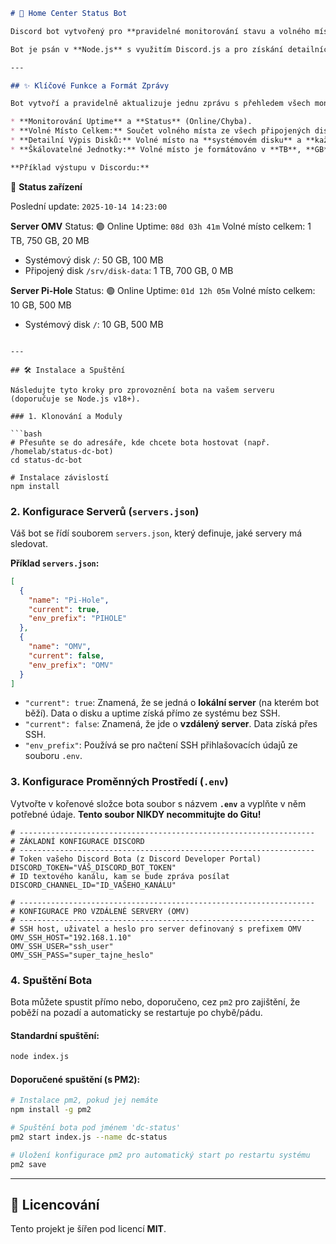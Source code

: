 ```markdown
# 📡 Home Center Status Bot

Discord bot vytvořený pro **pravidelné monitorování stavu a volného místa** na vašich lokálních a vzdálených Linux serverech (např. Pi-Hole, OpenMediaVault, NAS atd.) a pro reportování těchto dat do Discord kanálu.

Bot je psán v **Node.js** s využitím Discord.js a pro získání detailních dat o discích používá nativní systémové příkazy (`df`) a SSH pro vzdálené servery, což zajišťuje maximální stabilitu na Linuxových systémech.

---

## ✨ Klíčové Funkce a Formát Zprávy

Bot vytvoří a pravidelně aktualizuje jednu zprávu s přehledem všech monitorovaných serverů ve standardizovaném formátu:

* **Monitorování Uptime** a **Status** (Online/Chyba).
* **Volné Místo Celkem:** Součet volného místa ze všech připojených disků.
* **Detailní Výpis Disků:** Volné místo na **systémovém disku** a **každém připojeném disku** (např. `/srv/dev-disk-by-uuid-...`) zvlášť.
* **Škálovatelné Jednotky:** Volné místo je formátováno v **TB**, **GB** a **MB**.

**Příklad výstupu v Discordu:**

```

📡 **Status zařízení**

Poslední update: `2025-10-14 14:23:00`

**Server OMV**
Status: 🟢 Online
Uptime: `08d 03h 41m`
Volné místo celkem: 1 TB, 750 GB, 20 MB

  - Systémový disk `/`: 50 GB, 100 MB
  - Připojený disk `/srv/disk-data`: 1 TB, 700 GB, 0 MB

**Server Pi-Hole**
Status: 🟢 Online
Uptime: `01d 12h 05m`
Volné místo celkem: 10 GB, 500 MB

  - Systémový disk `/`: 10 GB, 500 MB

<!-- end list -->

````

---

## 🛠️ Instalace a Spuštění

Následujte tyto kroky pro zprovoznění bota na vašem serveru (doporučuje se Node.js v18+).

### 1. Klonování a Moduly

```bash
# Přesuňte se do adresáře, kde chcete bota hostovat (např. /homelab/status-dc-bot)
cd status-dc-bot

# Instalace závislostí
npm install
````

### 2\. Konfigurace Serverů (`servers.json`)

Váš bot se řídí souborem `servers.json`, který definuje, jaké servery má sledovat.

**Příklad `servers.json`:**

```json
[
  {
    "name": "Pi-Hole",
    "current": true,
    "env_prefix": "PIHOLE" 
  },
  {
    "name": "OMV",
    "current": false,
    "env_prefix": "OMV" 
  }
]
```

  * `"current": true`: Znamená, že se jedná o **lokální server** (na kterém bot běží). Data o disku a uptime získá přímo ze systému bez SSH.
  * `"current": false`: Znamená, že jde o **vzdálený server**. Data získá přes SSH.
  * `"env_prefix"`: Používá se pro načtení SSH přihlašovacích údajů ze souboru `.env`.

### 3\. Konfigurace Proměnných Prostředí (`.env`)

Vytvořte v kořenové složce bota soubor s názvem **`.env`** a vyplňte v něm potřebné údaje. **Tento soubor NIKDY necommitujte do Gitu\!**

```dotenv
# ------------------------------------------------------------------
# ZÁKLADNÍ KONFIGURACE DISCORD
# ------------------------------------------------------------------
# Token vašeho Discord Bota (z Discord Developer Portal)
DISCORD_TOKEN="VÁŠ_DISCORD_BOT_TOKEN"
# ID textového kanálu, kam se bude zpráva posílat
DISCORD_CHANNEL_ID="ID_VAŠEHO_KANÁLU"

# ------------------------------------------------------------------
# KONFIGURACE PRO VZDÁLENÉ SERVERY (OMV)
# ------------------------------------------------------------------
# SSH host, uživatel a heslo pro server definovaný s prefixem OMV
OMV_SSH_HOST="192.168.1.10"
OMV_SSH_USER="ssh_user"
OMV_SSH_PASS="super_tajne_heslo"
```

### 4\. Spuštění Bota

Bota můžete spustit přímo nebo, doporučeno, cez `pm2` pro zajištění, že poběží na pozadí a automaticky se restartuje po chybě/pádu.

#### Standardní spuštění:

```bash
node index.js
```

#### Doporučené spuštění (s PM2):

```bash
# Instalace pm2, pokud jej nemáte
npm install -g pm2

# Spuštění bota pod jménem 'dc-status'
pm2 start index.js --name dc-status

# Uložení konfigurace pm2 pro automatický start po restartu systému
pm2 save
```

-----

## 📄 Licencování

Tento projekt je šířen pod licencí **MIT**.

```
```